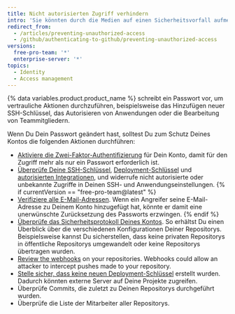 ```yaml
---
title: Nicht autorisierten Zugriff verhindern
intro: 'Sie könnten durch die Medien auf einen Sicherheitsvorfall aufmerksam gemacht werden, z. B. auf die Entdeckung des [Heartbleed-Bugs](http://heartbleed.com/), oder Ihr Computer könnte gestohlen werden, während Sie bei {% data variables.product.product_location %} angemeldet sind. In solchen Fällen kannst Du durch das Ändern Deines Passworts den unerwünschten zukünftigen Zugriff auf Dein Konto und Deine Projekte verhindern.'
redirect_from:
  - /articles/preventing-unauthorized-access
  - /github/authenticating-to-github/preventing-unauthorized-access
versions:
  free-pro-team: '*'
  enterprise-server: '*'
topics:
  - Identity
  - Access management
---
```

{% data variables.product.product_name %} schreibt ein Passwort vor, um vertrauliche Aktionen durchzuführen, beispielsweise das Hinzufügen neuer SSH-Schlüssel, das Autorisieren von Anwendungen oder die Bearbeitung von Teammitgliedern.

Wenn Du Dein Passwort geändert hast, solltest Du zum Schutz Deines Kontos die folgenden Aktionen durchführen:

- [Aktiviere die Zwei-Faktor-Authentifizierung](/articles/about-two-factor-authentication) für Dein Konto, damit für den Zugriff mehr als nur ein Passwort erforderlich ist.
- [Überprüfe Deine SSH-Schlüssel](/articles/reviewing-your-ssh-keys), [Deployment-Schlüssel](/articles/reviewing-your-deploy-keys) und [autorisierten Integrationen](/articles/reviewing-your-authorized-integrations), und widerrufe nicht autorisierte oder unbekannte Zugriffe in Deinen SSH- und Anwendungseinstellungen.
{% if currentVersion == "free-pro-team@latest" %}
- [Verifiziere alle E-Mail-Adressen](/articles/verifying-your-email-address). Wenn ein Angreifer seine E-Mail-Adresse zu Deinem Konto hinzugefügt hat, könnte er damit eine unerwünschte Zurücksetzung des Passworts erzwingen.
{% endif %}
- [Überprüfe das Sicherheitsprotokoll Deines Kontos](/github/authenticating-to-github/reviewing-your-security-log). So erhältst Du einen Überblick über die verschiedenen Konfigurationen Deiner Repositorys. Beispielsweise kannst Du sicherstellen, dass keine privaten Repositorys in öffentliche Repositorys umgewandelt oder keine Repositorys übertragen wurden.
- [Review the webhooks](/articles/creating-webhooks) on your repositories. Webhooks could allow an attacker to intercept pushes made to your repository.
- [Stelle sicher, dass keine neuen Deployment-Schlüssel](/guides/managing-deploy-keys/#deploy-keys) erstellt wurden. Dadurch könnten externe Server auf Deine Projekte zugreifen.
- Überprüfe Commits, die zuletzt zu Deinen Repositorys durchgeführt wurden.
- Überprüfe die Liste der Mitarbeiter aller Repositorys.
